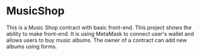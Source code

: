 # MusicShop
This is a Music Shop contract with basic front-end.
This project shows the ability to make front-end. It is using MetaMask to connect user's wallet and allows users to buy music albums. The owner of a contract can add new albums using forms. 
